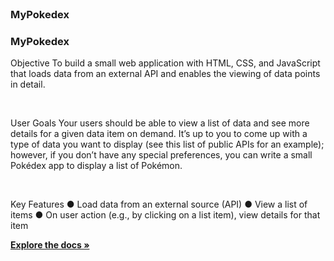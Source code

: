 <!-- PROJECT LOGO -->
<br />
<p style="text-align: left;">
<p align="left">


  <h3 style="text-align: left;">MyPokedex</h3>
  <h3 align="left">MyPokedex</h3>

<p style="text-align: left;">
<p align="left">
Objective
To build a small web application with HTML, CSS, and JavaScript that loads
data from an external API and enables the viewing of data points in detail.
</p>
<br />
<p>
User Goals
Your users should be able to view a list of data and see more details for a given data item on demand.
It’s up to you to come up with a type of data you want to display (see this list of public APIs for an
example); however, if you don’t have any special preferences, you can write a small Pokédex app to
display a list of Pokémon.
</p>
<br />
<p>
Key Features
● Load data from an external source (API)
● View a list of items
● On user action (e.g., by clicking on a list item), view details for that item</p>
    <a href="https://github.com/TerryL1971/MyPokedex-js-app"><strong>Explore the docs »</strong></a>
